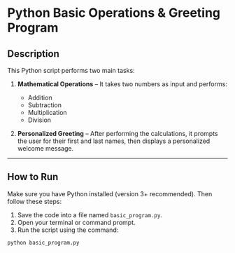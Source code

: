 # Python Basic Operations & Greeting Program

##  Description

This Python script performs two main tasks:

1. **Mathematical Operations** – It takes two numbers as input and performs:
   - Addition
   - Subtraction
   - Multiplication
   - Division

2. **Personalized Greeting** – After performing the calculations, it prompts the user for their first and last names, then displays a personalized welcome message.

---

##  How to Run

Make sure you have Python installed (version 3+ recommended). Then follow these steps:

1. Save the code into a file named `basic_program.py`.
2. Open your terminal or command prompt.
3. Run the script using the command:

```bash
python basic_program.py
